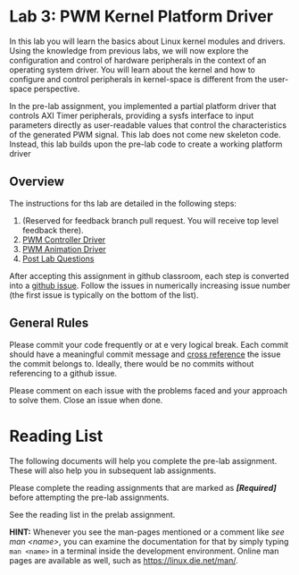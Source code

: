 # Lab 3: PWM Kernel Platform Driver 

In this lab you will learn the basics about Linux kernel modules and
drivers. Using the knowledge from previous labs, we will now explore the
configuration and control of hardware peripherals in the context of an
operating system driver. You will learn about the kernel and how to
configure and control peripherals in kernel-space is different from the
user-space perspective.

In the pre-lab assignment, you implemented a partial platform driver
that controls AXI Timer peripherals, providing a sysfs interface to
input parameters directly as user-readable values that control the
characteristics of the generated PWM signal. This lab does not come 
new skeleton code. Instead, this lab builds upon 
the pre-lab code to create a working platform driver 


## Overview 

The instructions for ths lab are detailed in the following steps:

 1. (Reserved for feedback branch pull request. You will receive top level feedback there). 
 2. [PWM Controller Driver](.github/STARTING_ISSUES/2.%20PWM%20Controller%20Driver.md)
 3. [PWM Animation Driver](.github/STARTING_ISSUES/3.%20PWM%20Animation%20Driver.md) 
 4. [Post Lab Questions](.github/STARTING_ISSUES/4.%20Post%20Lab%20Questions.md)


After accepting this assignment in github classroom, each step is converted into a [github issue](https://docs.github.com/en/issues). Follow the issues in numerically increasing issue number (the first issue is typically on the bottom of the list). 

## General Rules

Please commit your code frequently or at e very logical break. Each commit should have a meaningful commit message and [cross reference](https://docs.github.com/en/get-started/writing-on-github/working-with-advanced-formatting/autolinked-references-and-urls#issues-and-pull-requests) the issue the commit belongs to. Ideally, there would be no commits without referencing to a github issue. 

Please comment on each issue with the problems faced and your approach to solve them. Close an issue when done. 

# Reading List

The following documents will help you complete the pre-lab assignment.
These will also help you in subsequent lab assignments.

Please complete the reading assignments that are marked as
***\[Required\]*** before attempting the pre-lab assignments.

See the reading list in the prelab assignment.

**HINT:** Whenever you see the man-pages mentioned or a comment like
*see man \<name\>*, you can examine the documentation for that by simply
typing `man <name>` in a terminal inside the development environment.
Online man pages are available as well, such as
<https://linux.die.net/man/>.